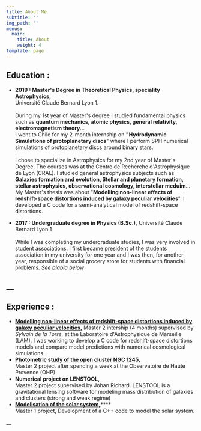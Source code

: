 ```yaml
---
title: About Me
subtitle: ''
img_path: ''
menus:
  main:
    title: About
    weight: 4
template: page
---
```

## **Education :**

* **2019 : Master's Degree in Theoretical Physics, speciality Astrophysics,** \
  Université Claude Bernard Lyon 1. \
  \
  During my 1st year of Master's degree I studied fundamental physics such as **quantum mechanics, atomic physics, general relativity, electromagnetism theory**... \
  I went to Chile for my 2-month internship on **"Hydrodynamic Simulations of protoplanetary discs**" where I perform SPH  numerical simulations of protoplanetary discs around binary stars.\
  \
  I chose to specialize in Astrophysics for my 2nd year of Master's Degree. The courses was at the Centre de Recherche d'Astrophysique de Lyon (CRAL). I studied general astrophysics subjects such as **Galaxies formation and evolution, Stellar and planetary formation, stellar astrophysics, observational cosmology, interstellar meduim**... \
  My Master's thesis was about "**Modelling non-linear effects of redshift-space distortions induced by galaxy peculiar velocities**". I developed a C code for a semi-analytical model of redshift-space distortions. 



* **2017 : Undergraduate degree in Physics (B.Sc.),** Université Claude Bernard Lyon 1
  \
  \
  While I was completing my undergraduate studies, I was very involved in student associations. I first became president of the students association in my university for one year and I was then, for another year, responsible of a social grocery store for students with financial problems.  _See blabla below_

## __

## Experience :

* [**Modelling non-linear effects of redshift-space distortions induced by galaxy peculiar velocities,**](https://github.com/antoine-rocher/Master-2-internship)
  Master 2 intership (4 months) supervised by _Sylvain de la Torre,_ at the Laboratoire d'Astrophysique de Marseille (LAM).
  I was working to develop a C code for redshift-space distortions models and compare model predictions with numerical cosmological simulations.
* ****[**Photometric study of the open cluster NGC 1245,**](https://github.com/antoine-rocher/Master-2-Observatory-project-OHP-)****\
  Master 2 project after spending a week at the Observatoire de Haute Provence (OHP)
* **Numerical project on LENSTOOL,**\
  Master 2 project supervised by Johan Richard. LENSTOOL is a gravitational lensing software for modeling mass distribution of galaxies and clusters (strong and weak regime)
* [**Modelisation of the solar system,**](https://github.com/antoine-rocher/Master-1-project-Solar-system)****\
  Master 1 project, Development of a C++ code to model the solar system.





__
